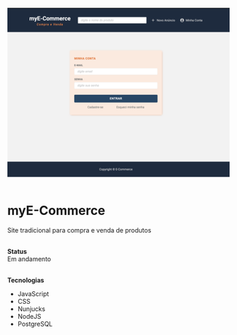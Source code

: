 ![landingPage](./public/assets/login.png)
</br>
</br>

# myE-Commerce
Site tradicional para compra e venda de produtos 
</br></br>

**Status** </br>
Em andamento 
</br>
</br>

**Tecnologias**</br>
- JavaScript
- CSS
- Nunjucks
- NodeJS
- PostgreSQL

